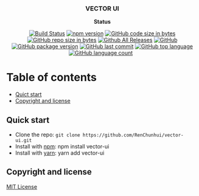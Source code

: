 <h3 align="center">VECTOR UI</h3>

<p align="center"><strong>Status</strong></p>

<p align="center">
  <a href="https://github.com/RenChunhui/vector-ui"><img src="https://travis-ci.org/RenChunhui/vector-ui.svg" alt="Build Status"></a>
  <a href="https://github.com/RenChunhui/vector-ui"><img src="https://img.shields.io/npm/v/vector-ui.svg" alt="npm version"></a>
  <a href="https://github.com/RenChunhui/vector-ui"><img src="https://img.shields.io/github/languages/code-size/renchunhui/vector-ui.svg" alt="GitHub code size in bytes"></a>
  <a href="https://github.com/RenChunhui/vector-ui"><img src="https://img.shields.io/github/repo-size/renchunhui/vector-ui.svg" alt="GitHub repo size in bytes"></a>
  <a href="https://github.com/RenChunhui/vector-ui"><img src="https://img.shields.io/github/downloads/renchunhui/vector-ui/total.svg" alt="Github All Releases"></a>
  <a href="https://github.com/RenChunhui/vector-ui"><img src="https://img.shields.io/github/license/renchunhui/vector-ui.svg" alt="GitHub"></a>
  <a href="https://github.com/RenChunhui/vector-ui"><img src="https://img.shields.io/github/package-json/v/renchunhui/vector-ui.svg" alt="GitHub package version"></a>
  <a href="https://github.com/RenChunhui/vector-ui"><img src="https://img.shields.io/github/last-commit/renchunhui/vector-ui.svg" alt="GitHub last commit"></a>
  <a href="https://github.com/RenChunhui/vector-ui"><img src="https://img.shields.io/github/languages/top/renchunhui/vector-ui.svg" alt="GitHub top language"></a>
  <a href="https://github.com/RenChunhui/vector-ui"><img src="https://img.shields.io/github/languages/count/renchunhui/vector-ui.svg" alt="GitHub language count"></a>
  <a href="https://github.com/RenChunhui/vector-ui"><img src="" alt=""></a>
  <a href="https://github.com/RenChunhui/vector-ui"><img src="" alt=""></a>
</p>

# Table of contents

- [Quict start](#quick-start)
- [Copyright and license](#copyright-and-license)

## Quick start
- Clone the repo: `git clone https://github.com/RenChunhui/vector-ui.git`
- Install with [npm](https://www.npmjs.com/): npm install vector-ui
- Install with [yarn](https://yarnpkg.com/): yarn add vector-ui

## Copyright and license
[MIT License](LICENSE)
